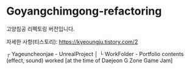 # Goyangchimgong-refactoring

고양침공 리펙토링 버전입니다.

자세한 사항(티스토리): https://kyeoungju.tistory.com/2

┌ Yageuncheonjae - UnrealProject
│
└ WorkFolder - Portfolio contents (effect, sound) worked [at the time of Daejeon G Zone Game Jam]
